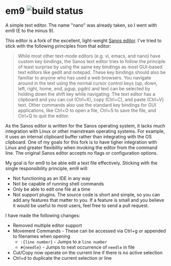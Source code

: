 # em9 ![build status](https://api.travis-ci.org/jncraton/em9.png)

A simple text editor. The name "nano" was already taken, so I went with em9 (E to the minus 9).

This editor is a fork of the excellent, light-weight [Sanos editor](http://www.jbox.dk/sanos/editor.htm). I've tried to stick with the following principles from that editor:

> While most other text-mode editors (e.g. vi, emacs, and nano) have custom key bindings, the Sanos text editor tries to follow the principle of least surprise by using the same key bindings as most GUI-based text editors like gedit and notepad. These key bindings should also be familiar to anyone who has used a web browsers. You navigate around in the text using the normal cursor control keys (up, down, left, right, home, end, pgup, pgdn) and text can be selected by holding down the shift key while navigating. The text editor has a clipboard and you can cut (Ctrl+X), copy (Ctrl+C), and paste (Ctrl+V) text. Other commands also use the standard key bindings for GUI applications, like Ctrl+O to open a file, Ctrl+S to save the file, and Ctrl+Q to quit the editor.

As the Sanos editor is written for the Sanos operating system, it lacks much integration with Linux or other mainstream operating systems. For example, it uses an internal clipboard buffer rather than integrating with the OS clipboard. One of my goals for this fork is to have tigher integration with Linux and greater flexibility when invoking the editor from the command line. The original Sanos editor accepts no flags or configuration options.

My goal is for em9 to be able edit a text file effectively. Sticking with the single responsibility principle, em9 will:

- Not functioning as an IDE in any way
- Not be capable of running shell commands
- Only be able to edit one file at a time
- Not support plugins. The source code is short and simple, so you can add any features that matter to you. If a feature is small and you believe it would be useful to most users, feel free to send a pull request.

I have made the following changes:

- Removed multiple editor support
- Movement Commands - These can be accessed via Ctrl+g or appended to filenames when opening
    - `:{line number}` - Jumps to a `line number`
    - `#{needle}` - Jumps to next occurrence of `needle` in file
- Cut/Copy now operate on the current line if there is no active selection
- Ctrl+d to duplicate the current selection or line
